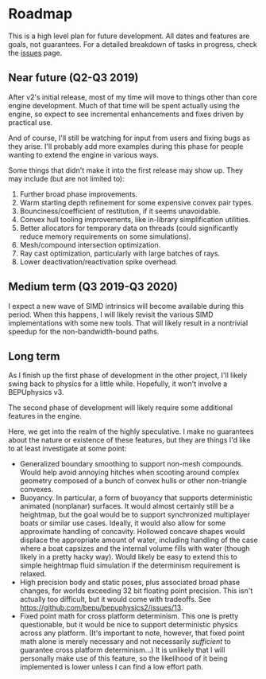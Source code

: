 # Roadmap

This is a high level plan for future development. All dates and features are goals, not guarantees. For a detailed breakdown of tasks in progress, check the [issues](https://github.com/bepu/bepuphysics2/issues) page.

## Near future (Q2-Q3 2019)

After v2's initial release, most of my time will move to things other than core engine development. Much of that time will be spent actually using the engine, so expect to see incremental enhancements and fixes driven by practical use.

And of course, I'll still be watching for input from users and fixing bugs as they arise. I'll probably add more examples during this phase for people wanting to extend the engine in various ways.

Some things that didn't make it into the first release may show up. They may include (but are not limited to):
1. Further broad phase improvements.
2. Warm starting depth refinement for some expensive convex pair types.
3. Bounciness/coefficient of restitution, if it seems unavoidable.
4. Convex hull tooling improvements, like in-library simplification utilities.
5. Better allocators for temporary data on threads (could significantly reduce memory requirements on some simulations).
6. Mesh/compound intersection optimization.
7. Ray cast optimization, particularly with large batches of rays.
8. Lower deactivation/reactivation spike overhead.
 
## Medium term (Q3 2019-Q3 2020)

I expect a new wave of SIMD intrinsics will become available during this period. When this happens, I will likely revisit the various SIMD implementations with some new tools. That will likely result in a nontrivial speedup for the non-bandwidth-bound paths.

## Long term

As I finish up the first phase of development in the other project, I'll likely swing back to physics for a little while. Hopefully, it won't involve a BEPUphysics v3.

The second phase of development will likely require some additional features in the engine.

Here, we get into the realm of the highly speculative. I make no guarantees about the nature or existence of these features, but they are things I'd like to at least investigate at some point:

- Generalized boundary smoothing to support non-mesh compounds. Would help avoid annoying hitches when scooting around complex geometry composed of a bunch of convex hulls or other non-triangle convexes.
- Buoyancy. In particular, a form of buoyancy that supports deterministic animated (nonplanar) surfaces. It would almost certainly still be a heightmap, but the goal would be to support synchronized multiplayer boats or similar use cases. Ideally, it would also allow for some approximate handling of concavity. Hollowed concave shapes would displace the appropriate amount of water, including handling of the case where a boat capsizes and the internal volume fills with water (though likely in a pretty hacky way). Would likely be easy to extend this to simple heightmap fluid simulation if the determinism requirement is relaxed.
- High precision body and static poses, plus associated broad phase changes, for worlds exceeding 32 bit floating point precision. This isn't actually too difficult, but it would come with tradeoffs. See https://github.com/bepu/bepuphysics2/issues/13.
- Fixed point math for cross platform determinism. This one is pretty questionable, but it would be nice to support deterministic physics across any platform. (It's important to note, however, that fixed point math alone is merely necessary and not necessarily *sufficient* to guarantee cross platform determinism...) It is unlikely that I will personally make use of this feature, so the likelihood of it being implemented is lower unless I can find a low effort path.